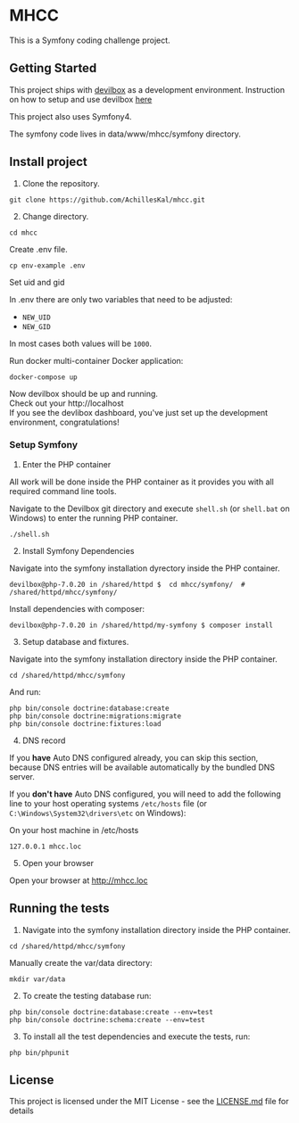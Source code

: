 # MHCC

This is a Symfony coding challenge project.

## Getting Started

This project ships with [devilbox](https://github.com/cytopia/devilbox) as a development environment.
Instruction on how to setup and use devilbox [here](https://devilbox.readthedocs.io/en/latest/getting-started/install-the-devilbox.html)

This project also uses Symfony4.

The symfony code lives in data/www/mhcc/symfony directory.

## Install project

1. Clone the repository.

```
git clone https://github.com/AchillesKal/mhcc.git
```

2. Change directory.

```
cd mhcc
```

Create .env file.

```
cp env-example .env
```

Set uid and gid

In .env there are only two variables that need to be adjusted:

* ``NEW_UID``
* ``NEW_GID``

In most cases both values will be ``1000``.


Run docker multi-container Docker application:
```
docker-compose up
```

Now devilbox should be up and running.  
Check out your http://localhost  
If you see the devlibox dashboard, you've just set up the development environment, congratulations!

### Setup Symfony

1. Enter the PHP container

All work will be done inside the PHP container as it provides you with all required command line
tools.  

Navigate to the Devilbox git directory and execute ``shell.sh`` (or ``shell.bat`` on Windows) to
enter the running PHP container.  

```
./shell.sh
```

2. Install Symfony Dependencies

Navigate into the symfony installation dyrectory inside the PHP container.

```
devilbox@php-7.0.20 in /shared/httpd $  cd mhcc/symfony/  # /shared/httpd/mhcc/symfony/
```

Install dependencies with composer:

```
devilbox@php-7.0.20 in /shared/httpd/my-symfony $ composer install
```

3. Setup database and fixtures.

Navigate into the symfony installation directory inside the PHP container.

```
cd /shared/httpd/mhcc/symfony
```

And run:

```
php bin/console doctrine:database:create
php bin/console doctrine:migrations:migrate
php bin/console doctrine:fixtures:load
```


4. DNS record
 
If you **have** Auto DNS configured already, you can skip this section, because DNS entries will
be available automatically by the bundled DNS server.

If you **don't have** Auto DNS configured, you will need to add the following line to your
host operating systems ``/etc/hosts`` file (or ``C:\Windows\System32\drivers\etc`` on Windows):

On your host machine in /etc/hosts
```
127.0.0.1 mhcc.loc
```

5. Open your browser

Open your browser at http://mhcc.loc


## Running the tests

1. Navigate into the symfony installation directory inside the PHP container.

```
cd /shared/httpd/mhcc/symfony
```

Manually create the var/data directory:
```
mkdir var/data
```

2. To create the testing database run:

```
php bin/console doctrine:database:create --env=test
php bin/console doctrine:schema:create --env=test
```

3. To install all the test dependencies and execute the tests, run:
```
php bin/phpunit
```

## License

This project is licensed under the MIT License - see the [LICENSE.md](LICENSE.md) file for details
